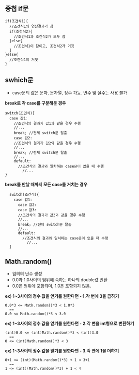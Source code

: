 ## 중첩 if문

    if(조건식1){
      //조건식1의 연산결과가 참
      if(조건식2){
        //조건식1과 조건식2가 모두 참
      }else{
        //조건식1이 참이고, 조건식2가 거짓
      }
    }else{
      //조건식1이 거짓
    }
    
## swhich문
- case문의 값은 문자, 문자열, 정수 가능. 변수 및 실수는 사용 불가

**break로 각 case를 구분해둔 경우**

    switch(조건식){
      case 값1:
        //조건식의 결과가 값1과 같을 경우 수행
        //...
        break; //전체 switch문 탈출
        case 값2:
        //조건식의 결과가 값2와 같을 경우 수행
        //...
        break; //전체 switch문 탈출
        //...
        default:
          //조건식의 결과와 일치하는 case문이 없을 때 수행 
            //...
    }
    
**break를 만날 때까지 모든 case를 거치는 경우**

      switch(조건식){
        case 값1:
          case 값2:
          case 값3:
          //조건식의 결과가 값3과 같을 경우 수행
          //...
          break; //전체 switch문 탈출
          //...
          default:
            //조건식의 결과와 일치하는 case문이 없을 때 수행 
              //...
      }

## Math.random()
- 임의의 난수 생성
- 0.0과 1.0사이의 범위에 속하는 하나의 double값 반환
- 0.0은 범위에 포함되며, 1.0은 포함되지 않음.

**ex) 1~3사이의 정수 값을 얻기를 원한다면 - 1.각 변에 3을 곱하기**

    0.0*3 <= Math.random()*3 < 1.0*3
      == 
    0.0 <= Math.random()*3 < 3.0
**ex) 1~3사이의 정수 값을 얻기를 원한다면 - 2.각 변을 int형으로 변환하기**
       
    (int)0.0 <= (int)Math.random()*3 < (int)3.0
      ==
    0 <= (int)Math.random()*3 < 3
**ex) 1~3사이의 정수 값을 얻기를 원한다면 - 3.각 변에 1을 더하기**
          
    0+1 <= (int)(Math.random()*3) + 1 < 3+1
      ==
    1 <= (int)(Math.random()*3) + 1 < 4
